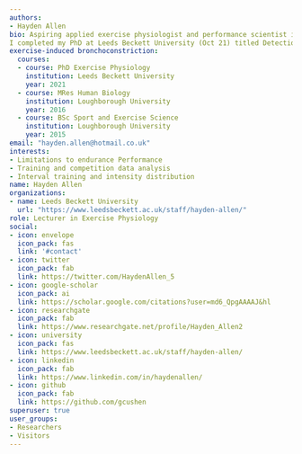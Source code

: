 ```yaml
---
authors:
- Hayden Allen
bio: Aspiring applied exercise physiologist and performance scientist in elite endurance sports. 
I completed my PhD at Leeds Beckett University (Oct 21) titled Detection methods medication use and sports performance in athletes with 
exercise-induced bronchoconstriction:
  courses:
  - course: PhD Exercise Physiology
    institution: Leeds Beckett University
    year: 2021 
  - course: MRes Human Biology
    institution: Loughborough University
    year: 2016
  - course: BSc Sport and Exercise Science
    institution: Loughborough University
    year: 2015
email: "hayden.allen@hotmail.co.uk"
interests:
- Limitations to endurance Performance
- Training and competition data analysis 
- Interval training and intensity distribution
name: Hayden Allen
organizations:
- name: Leeds Beckett University
  url: "https://www.leedsbeckett.ac.uk/staff/hayden-allen/"
role: Lecturer in Exercise Physiology
social:
- icon: envelope
  icon_pack: fas
  link: '#contact'
- icon: twitter
  icon_pack: fab
  link: https://twitter.com/HaydenAllen_5
- icon: google-scholar
  icon_pack: ai
  link: https://scholar.google.com/citations?user=md6_QpgAAAAJ&hl
- icon: researchgate
  icon_pack: fab
  link: https://www.researchgate.net/profile/Hayden_Allen2
- icon: university
  icon_pack: fas
  link: https://www.leedsbeckett.ac.uk/staff/hayden-allen/
- icon: linkedin
  icon_pack: fab
  link: https://www.linkedin.com/in/haydenallen/
- icon: github
  icon_pack: fab
  link: https://github.com/gcushen
superuser: true
user_groups:
- Researchers
- Visitors
---
```



